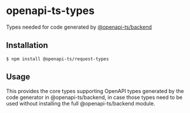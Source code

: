 # openapi-ts-types
Types needed for code generated by [@openapi-ts/backend](https://www.npmjs.com/package/@openapi-ts/backend)

## Installation

```
$ npm install @openapi-ts/request-types
```

## Usage

This provides the core types supporting OpenAPI types generated by the code generator in @openapi-ts/backend,
in case those types need to be used without installing the full @openapi-ts/backend module.

